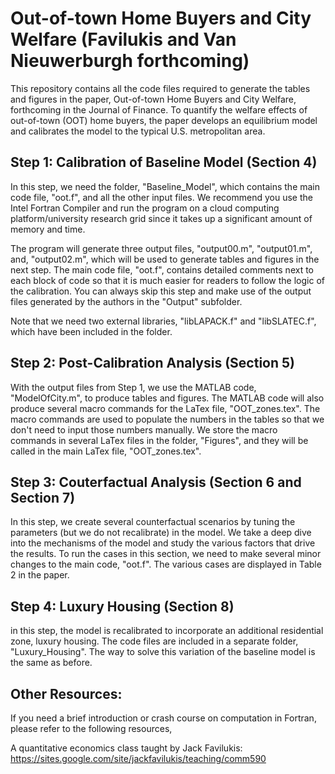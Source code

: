 <p style='text-align: justify;'>

# Out-of-town Home Buyers and City Welfare (Favilukis and Van Nieuwerburgh forthcoming)
This repository contains all the code files required to generate the tables and figures in the paper, Out-of-town Home Buyers and City Welfare, forthcoming in the Journal of Finance. To quantify the welfare effects of out-of-town (OOT) home buyers, the paper develops an equilibrium model and calibrates the model to the typical U.S. metropolitan area. 

## Step 1: Calibration of Baseline Model (Section 4)
In this step, we need the folder, "Baseline_Model", which contains the main code file, "oot.f", and all the other input files. We recommend you use the Intel Fortran Compiler and run the program on a cloud computing platform/university research grid since it takes up a significant amount of memory and time. 

The program will generate three output files, "output00.m", "output01.m", and, "output02.m", which will be used to generate tables and figures in the next step. The main code file, "oot.f", contains detailed comments next to each block of code so that it is much easier for readers to follow the logic of the calibration. You can always skip this step and make use of the output files generated by the authors in the "Output" subfolder.

Note that we need two external libraries, "libLAPACK.f" and "libSLATEC.f", which have been included in the folder.

## Step 2: Post-Calibration Analysis (Section 5)
With the output files from Step 1, we use the MATLAB code, "ModelOfCity.m", to produce tables and figures. The MATLAB code will also produce several macro commands for the LaTex file, "OOT_zones.tex". The macro commands are used to populate the numbers in the tables so that we don't need to input those numbers manually. We store the macro commands in several LaTex files in the folder, "Figures", and they will be called in the main LaTex file, "OOT_zones.tex".

## Step 3: Couterfactual Analysis (Section 6 and Section 7)
In this step, we create several counterfactual scenarios by tuning the parameters (but we do not recalibrate) in the model. We take a deep dive into the mechanisms of the model and study the various factors that drive the results. To run the cases in this section, we need to make several minor changes to the main code, "oot.f". The various cases are displayed in Table 2 in the paper. 

## Step 4: Luxury Housing (Section 8)
in this step, the model is recalibrated to incorporate an additional residential zone, luxury housing. The code files are included in a separate folder, "Luxury_Housing". The way to solve this variation of the baseline model is the same as before. 

## Other Resources:
If you need a brief introduction or crash course on computation in Fortran, please refer to the following resources, 

A quantitative economics class taught by Jack Favilukis: https://sites.google.com/site/jackfavilukis/teaching/comm590

</p>
